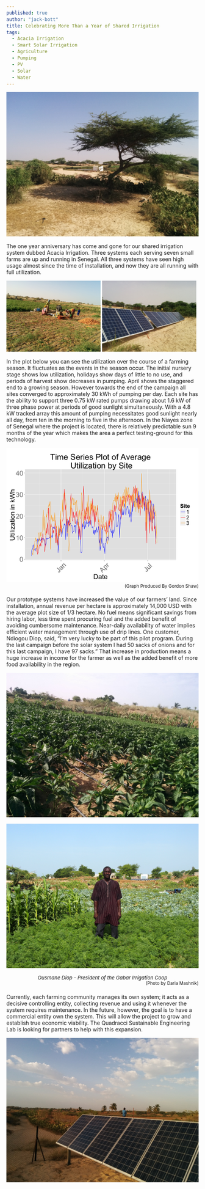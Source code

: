 ```yaml
---
published: true
author: "jack-bott"
title: Celebrating More Than a Year of Shared Irrigation
tags:
  - Acacia Irrigation
  - Smart Solar Irrigation
  - Agriculture
  - Pumping
  - PV
  - Solar
  - Water
---
```


![Acacia](/assets/uploads/blog/2016/celebrating-more-than-a-year-of-shared-irrigation/acacia.jpg)

The one year anniversary has come and gone for our shared irrigation system dubbed Acacia Irrigation. Three systems each serving seven small farms are up and running in Senegal. All three systems have seen high usage almost since the time of installation, and now they are all running with full utilization.

<img style="width: 49%;" src="/assets/uploads/blog/2016/celebrating-more-than-a-year-of-shared-irrigation/carrot-piles.jpg">
<img style="width: 49%;" src="/assets/uploads/blog/2016/celebrating-more-than-a-year-of-shared-irrigation/tracking-panels.jpg">

In the plot below you can see the utilization over the course of a farming season. It fluctuates as the events in the season occur. The initial nursery stage shows low utilization, holidays show days of little to no use, and periods of harvest show decreases in pumping. April shows the staggered end to a growing season. However towards the end of the campaign all sites converged to approximately 30 kWh of pumping per day. Each site has the ability to support three 0.75 kW rated pumps drawing about 1.6 kW of three phase power at periods of good sunlight simultaneously. With a 4.8 kW tracked array this amount of pumping necessitates good sunlight nearly all day, from ten in the morning to five in the afternoon. In the Niayes zone of Senegal where the project is located, there is relatively predictable sun 9 months of the year which makes the area a perfect testing-ground for this technology.

<div align="center"><img src="/assets/uploads/blog/2016/celebrating-more-than-a-year-of-shared-irrigation/sn-usage-kwh.png"></div>

<div align="right"><sup>(Graph Produced By Gordon Shaw)</sup></div>

Our prototype systems have increased the value of our farmers’ land. Since installation, annual revenue per hectare is approximately 14,000 USD with the average plot size of 1/3 hectare. No fuel means significant savings from hiring labor, less time spent procuring fuel and the added benefit of avoiding cumbersome maintenance. Near-daily availability of water implies efficient water management through use of drip lines. One customer, Ndiogou Diop, said, “I’m very lucky to be part of this pilot program. During the last campaign before the solar system I had 50 sacks of onions and for this last campaign, I have 97 sacks.” That increase in production means a huge increase in income for the farmer as well as the added benefit of more food availability in the region.

![Farm Site 3](/assets/uploads/blog/2016/celebrating-more-than-a-year-of-shared-irrigation/farm1.jpg)

![Ousmane](/assets/uploads/blog/2016/celebrating-more-than-a-year-of-shared-irrigation/ousmane-diop.jpg)

<div align="center" style="font-size: small;"><em>Ousmane Diop - President of the Gabar Irrigation Coop</em></div>
<div align="right"><sup>(Photo by Daria Mashnik)</sup></div>

Currently, each farming community manages its own system; it acts as a decisive controlling entity, collecting revenue and using it whenever the system requires maintenance. In the future, however, the goal is to have a commercial entity own the system. This will allow the project to grow and establish true economic viability. The Quadracci Sustainable Engineering Lab is looking for partners to help with this expansion.  

![Dusk](/assets/uploads/blog/2016/celebrating-more-than-a-year-of-shared-irrigation/dusk-coming.jpg)
